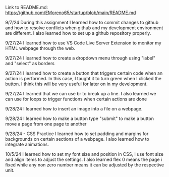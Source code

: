 Link to README.md: https://github.com/EMoreno65/startup/blob/main/README.md

9/7/24
During this assignment I learned how to commit changes to github and how to resolve conflicts when github and my development environment are different. 
I also learned how to set up a github repository properly.

9/27/24
I learned how to use VS Code Live Server Extension to monitor my HTML webpage through the web.

9/27/24
I learned how to create a dropdown menu through using "label" and "select" as borders

9/27/24
I learned how to create a button that triggers certain code when an action is performed. In this case, I taught it to turn green when I clicked the button. I think this will be very useful for later on in my development. 

9/27/24 
I learned that we can use br to break up a line. I also learned we can use for loops to trigger functions when certain actions are done

9/28/24
I learned how to insert an image into a file on a webpage.

9/28/24 
I learned how to make a button type "submit" to make a button move a page from one page to another

9/28/24 - CSS Practice
I learned how to set padding and margins for backgrounds on certain sections of a webpage. I also learned how to integrate animations. 

10/5/24
I learned how to set my font size and position in CSS, I use font size and align items to adjust the settings. I also learned flex 0 means the page i fixed while any non zero number means it can be adjusted by the respective unit. 
